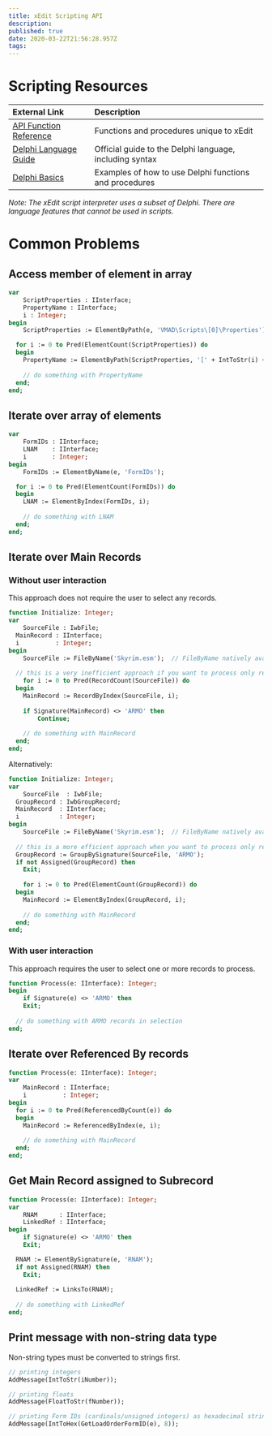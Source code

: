 ```yaml
---
title: xEdit Scripting API
description: 
published: true
date: 2020-03-22T21:56:28.957Z
tags: 
---
```


# Scripting Resources

External Link | Description
:--- | :---
[API Function Reference](https://tes5edit.github.io/docs/13-Scripting-Functions.html) | Functions and procedures unique to xEdit
[Delphi Language Guide](http://docwiki.embarcadero.com/RADStudio/Rio/en/Delphi_Language_Guide_Index) | Official guide to the Delphi language, including syntax 
[Delphi Basics](http://www.delphibasics.co.uk/index.html) | Examples of how to use Delphi functions and procedures

*Note: The xEdit script interpreter uses a subset of Delphi. There are language features that cannot be used in scripts.*

# Common Problems

## Access member of element in array

```pascal
var
	ScriptProperties : IInterface;
	PropertyName : IInterface;
	i : Integer;
begin
	ScriptProperties := ElementByPath(e, 'VMAD\Scripts\[0]\Properties');

  for i := 0 to Pred(ElementCount(ScriptProperties)) do
  begin
    PropertyName := ElementByPath(ScriptProperties, '[' + IntToStr(i) + ']\propertyName');
    
    // do something with PropertyName
  end;
end;
```


## Iterate over array of elements

```pascal
var
	FormIDs : IInterface;
	LNAM    : IInterface;
	i       : Integer;
begin
	FormIDs := ElementByName(e, 'FormIDs');

  for i := 0 to Pred(ElementCount(FormIDs)) do
  begin
    LNAM := ElementByIndex(FormIDs, i);
    
    // do something with LNAM
  end;
end;
```


## Iterate over Main Records

### Without user interaction

This approach does not require the user to select any records.

```pascal
function Initialize: Integer;
var
	SourceFile : IwbFile;
  MainRecord : IInterface;
  i          : Integer;
begin
	SourceFile := FileByName('Skyrim.esm');  // FileByName natively available in only dev-4.1.4, use FileByIndex
    
  // this is a very inefficient approach if you want to process only records with a specific signature 
	for i := 0 to Pred(RecordCount(SourceFile)) do
  begin
  	MainRecord := RecordByIndex(SourceFile, i);
    
    if Signature(MainRecord) <> 'ARMO' then
    	Continue;
      
    // do something with MainRecord
  end;
end;
```

Alternatively:

```pascal
function Initialize: Integer;
var
	SourceFile  : IwbFile;
  GroupRecord : IwbGroupRecord;
  MainRecord  : IInterface;
  i           : Integer;
begin
	SourceFile := FileByName('Skyrim.esm');  // FileByName natively available in only dev-4.1.4, use FileByIndex
    
  // this is a more efficient approach when you want to process only records with a specific signature
  GroupRecord := GroupBySignature(SourceFile, 'ARMO');
  if not Assigned(GroupRecord) then
  	Exit;
  
	for i := 0 to Pred(ElementCount(GroupRecord)) do
  begin
  	MainRecord := ElementByIndex(GroupRecord, i);
    
    // do something with MainRecord
  end;
end;
```

### With user interaction

This approach requires the user to select one or more records to process.

```pascal
function Process(e: IInterface): Integer;
begin
	if Signature(e) <> 'ARMO' then
  	Exit;
    
  // do something with ARMO records in selection
end;
```


## Iterate over Referenced By records

```pascal
function Process(e: IInterface): Integer;
var
	MainRecord : IInterface;
	i          : Integer;
begin  
  for i := 0 to Pred(ReferencedByCount(e)) do
  begin
    MainRecord := ReferencedByIndex(e, i);
    
    // do something with MainRecord
  end;
end;
```


## Get Main Record assigned to Subrecord

```pascal
function Process(e: IInterface): Integer;
var
	RNAM      : IInterface;
	LinkedRef : IInterface;
begin
	if Signature(e) <> 'ARMO' then
  	Exit;

  RNAM := ElementBySignature(e, 'RNAM');
  if not Assigned(RNAM) then
  	Exit;
    
  LinkedRef := LinksTo(RNAM);
  
  // do something with LinkedRef
end;
```


## Print message with non-string data type

Non-string types must be converted to strings first.

```pascal
// printing integers
AddMessage(IntToStr(iNumber));

// printing floats
AddMessage(FloatToStr(fNumber));

// printing Form IDs (cardinals/unsigned integers) as hexadecimal strings
AddMessage(IntToHex(GetLoadOrderFormID(e), 8));
```